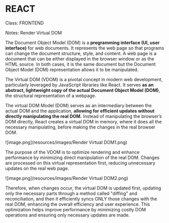 # REACT

Class: FRONTEND

Notes: Render Virtual DOM

The Document Object Model (DOM) is a **programming interface (UI, user interface)** for web documents. It represents the web page so that programs can change the document structure, style, and content. A web page is a document that can be either displayed in the browser window or as the HTML source. In both cases, it is the same document but the Document Object Model (DOM) representation allows it to be manipulated.

The Virtual DOM (VDOM) is a pivotal concept in modern web development, particularly leveraged by JavaScript libraries like React. It serves **as an abstract, lightweight copy of the actual Document Object Model (DOM)**, the structural representation of a webpage.

The virtual DOM Model (DOM) serves as an intermediary between the actual DOM and the application, **allowing for efficient updates without directly manipulating the real DOM.** Instead of manipulating the browser’s DOM directly, React creates a virtual DOM in memory, where it does all the necessary manipulating, before making the changes in the real browser DOM.

![image.png](resources/images/Render Virtual DOM1.png)

The purpose of the VDOM is to optimize rendering and enhance performance by minimizing direct manipulation of the real DOM. Changes are processed on this virtual representation first, reducing unnecessary updates on the real web page.

![image.png](resources/images/Render Virtual DOM2.png)

Therefore, when changes occur, the virtual DOM is updated first, updating only the necessary parts through a method called "diffing" and reconciliation, and then it efficiently syncs ONLY those changes with the real DOM, enhancing the overall efficiency and user experience. This optimization helps improve performance by minimizing costly DOM operations and ensuring only necessary updates are made.